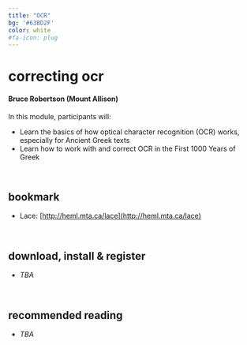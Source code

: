 ```yaml
---
title: "OCR"
bg: '#63BD2F'
color: white
#fa-icon: plug
---
```


# **correcting ocr**

#### Bruce Robertson (Mount Allison)

In this module, participants will:

- Learn the basics of how optical character recognition (OCR) works, especially for Ancient Greek texts
- Learn how to work with and correct OCR in the First 1000 Years of Greek

<br/>

## bookmark
- Lace: [http://heml.mta.ca/lace](http://heml.mta.ca/lace)

<br/>

## download, install & register
- *TBA*

<br/>

## recommended reading
- *TBA*
<!--- - Ancient Greek OCR: [https://ancientgreekocr.org/](https://ancientgreekocr.org/) --->

<br/>
